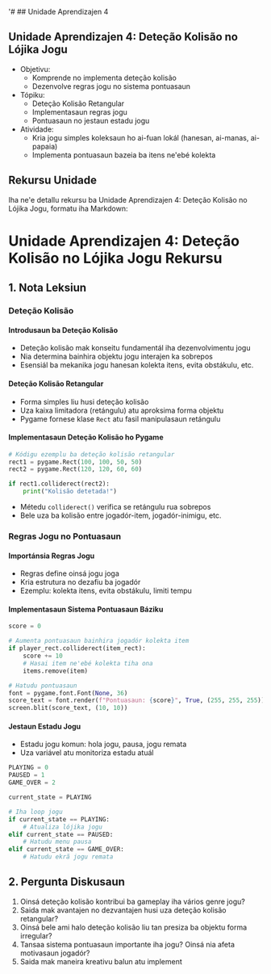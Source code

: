'# ## Unidade Aprendizajen 4

## Unidade Aprendizajen 4: Deteção Kolisão no Lójika Jogu
- Objetivu:
  * Komprende no implementa deteção kolisão
  * Dezenvolve regras jogu no sistema pontuasaun
- Tópiku:
  * Deteção Kolisão Retangular
  * Implementasaun regras jogu
  * Pontuasaun no jestaun estadu jogu
- Atividade:
  * Kria jogu simples koleksaun ho ai-fuan lokál (hanesan, ai-manas, ai-papaia)
  * Implementa pontuasaun bazeia ba itens ne'ebé kolekta

## Rekursu Unidade

Iha ne'e detallu rekursu ba Unidade Aprendizajen 4: Deteção Kolisão no Lójika Jogu, formatu iha Markdown:

# Unidade Aprendizajen 4: Deteção Kolisão no Lójika Jogu Rekursu

## 1. Nota Leksiun

### Deteção Kolisão

#### Introdusaun ba Deteção Kolisão
- Deteção kolisão mak konseitu fundamentál iha dezenvolvimentu jogu
- Nia determina bainhira objektu jogu interajen ka sobrepos
- Esensiál ba mekanika jogu hanesan kolekta itens, evita obstákulu, etc.

#### Deteção Kolisão Retangular
- Forma simples liu husi deteção kolisão
- Uza kaixa limitadora (retángulu) atu aproksima forma objektu
- Pygame fornese klase `Rect` atu fasil manipulasaun retángulu

#### Implementasaun Deteção Kolisão ho Pygame
```python
# Kódigu ezemplu ba deteção kolisão retangular
rect1 = pygame.Rect(100, 100, 50, 50)
rect2 = pygame.Rect(120, 120, 60, 60)

if rect1.colliderect(rect2):
    print("Kolisão detetada!")
```

- Métedu `colliderect()` verifica se retángulu rua sobrepos
- Bele uza ba kolisão entre jogadór-item, jogadór-inimigu, etc.

### Regras Jogu no Pontuasaun

#### Importánsia Regras Jogu
- Regras define oinsá jogu joga
- Kria estrutura no dezafiu ba jogadór
- Ezemplu: kolekta itens, evita obstákulu, limiti tempu

#### Implementasaun Sistema Pontuasaun Báziku
```python
score = 0

# Aumenta pontuasaun bainhira jogadór kolekta item
if player_rect.colliderect(item_rect):
    score += 10
    # Hasai item ne'ebé kolekta tiha ona
    items.remove(item)

# Hatudu pontuasaun
font = pygame.font.Font(None, 36)
score_text = font.render(f"Pontuasaun: {score}", True, (255, 255, 255))
screen.blit(score_text, (10, 10))
```

#### Jestaun Estadu Jogu
- Estadu jogu komun: hola jogu, pausa, jogu remata
- Uza variável atu monitoriza estadu atuál
```python
PLAYING = 0
PAUSED = 1
GAME_OVER = 2

current_state = PLAYING

# Iha loop jogu
if current_state == PLAYING:
    # Atualiza lójika jogu
elif current_state == PAUSED:
    # Hatudu menu pausa
elif current_state == GAME_OVER:
    # Hatudu ekrã jogu remata
```

## 2. Pergunta Diskusaun

1. Oinsá deteção kolisão kontribui ba gameplay iha vários genre jogu?
2. Saida mak avantajen no dezvantajen husi uza deteção kolisão retangular?
3. Oinsá bele ami halo deteção kolisão liu tan presiza ba objektu forma irregular?
4. Tansaa sistema pontuasaun importante iha jogu? Oinsá nia afeta motivasaun jogadór?
5. Saida mak maneira kreativu balun atu implement